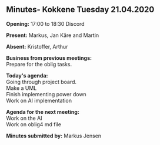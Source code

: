## Minutes- Kokkene Tuesday 21.04.2020
**Opening:**
17:00 to 18:30 Discord

**Present:**
    Markus, Jan Kåre and Martin

**Absent:**
    Kristoffer, Arthur

**Business from previous meetings:**\
     Prepare for the oblig tasks. 
	
**Today's agenda:**\
    Going through project board.\
    Make a UML\
    Finish implementing power down\
    Work on AI implementation
    
**Agenda for the next meeting:**\
    Work on the AI\
    Work on oblig4 md file

**Minutes submitted by:**
    Markus Jensen